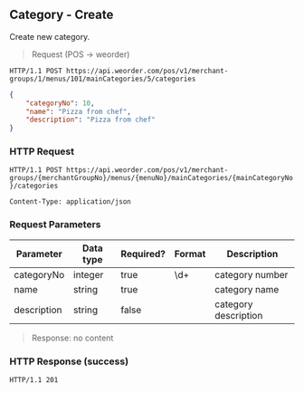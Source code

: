 ## Category - Create

Create new category.

> Request (POS -> weorder)

```
HTTP/1.1 POST https://api.weorder.com/pos/v1/merchant-groups/1/menus/101/mainCategories/5/categories
```

```json
{
    "categoryNo": 10,
    "name": "Pizza from chef",
    "description": "Pizza from chef"
}
```

### HTTP Request

`HTTP/1.1 POST https://api.weorder.com/pos/v1/merchant-groups/{merchantGroupNo}/menus/{menuNo}/mainCategories/{mainCategoryNo}/categories`

`Content-Type: application/json`

### Request Parameters

Parameter | Data type | Required? | Format | Description
--------- | --------- | --------- | ------ | -----------
categoryNo | integer | true | \d+ | category number
name | string | true | | category name
description | string | false | | category description

> Response: no content

### HTTP Response (success)

`HTTP/1.1 201`
